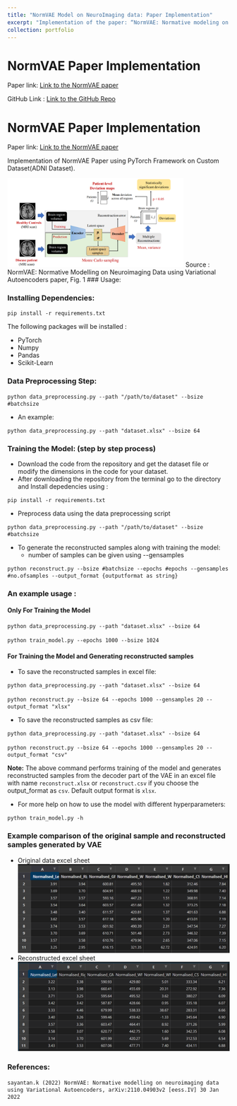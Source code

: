 ```yaml
---
title: "NormVAE Model on NeuroImaging data: Paper Implementation"
excerpt: "Implementation of the paper: “NormVAE: Normative modeling on NeuroImaging data using Variational Autoencoders”. I trained the model with our own custom dataset of MCI/AD patient data from ADNI. Generated the deviation maps for studying how much the diseased brain region volumes deviate from that of Healthy Controls..  <br/><img src='/images/normvae.png'>"
collection: portfolio
---
```


# NormVAE Paper Implementation
Paper link: [Link to the NormVAE paper](https://arxiv.org/pdf/2110.04903.pdf)

GitHub Link : [Link to the GitHub Repo](https://github.com/sandeshkatakam/NormVAE-Neuroimaging) 

# NormVAE Paper Implementation
Paper link: [Link to the NormVAE paper](https://arxiv.org/pdf/2110.04903.pdf)

Implementation of NormVAE Paper using PyTorch Framework on Custom Dataset(ADNI Dataset).


<img src="images/normvae.png" alt="drawing" width="400" class = "center"/>
Source : NormVAE: Normative Modelling on Neuroimaging Data using Variational Autoencoders paper, Fig. 1
### Usage:

### Installing Dependencies:
```
pip install -r requirements.txt
```

The following packages will be installed : 
* PyTorch
* Numpy
* Pandas
* Scikit-Learn
### Data Preprocessing Step:
```
python data_preprocessing.py --path "/path/to/dataset" --bsize #batchsize
```

* An example:  
```
python data_preprocessing.py --path "dataset.xlsx" --bsize 64
```

### Training the Model: (step by step process) 
* Download the code from the repository and get the dataset file or modify the dimensions in the code for your dataset.  
* After downloading the repository from the terminal go to the directory and Install depedencies using : 
```
pip install -r requirements.txt
```
* Preprocess data using the data preprocessing script
```
python data_preprocessing.py --path "/path/to/dataset" --bsize #batchsize
```

* To generate the reconstructed samples along with training the model:
  * number of samples can be given using --gensamples
```
python reconstruct.py --bsize #batchsize --epochs #epochs --gensamples #no.ofsamples --output_format {outputformat as string} 
```

### An example usage :
#### Only For Training the Model
```
python data_preprocessing.py --path "dataset.xlsx" --bsize 64

python train_model.py --epochs 1000 --bsize 1024
```
#### For Training the Model and Generating reconstructed samples
* To save the reconstructed samples in excel file:  
```
python data_preprocessing.py --path "dataset.xlsx" --bsize 64

python reconstruct.py --bsize 64 --epochs 1000 --gensamples 20 --output_format "xlsx"
```
* To save the reconstructed samples as csv file:
```
python data_preprocessing.py --path "dataset.xlsx" --bsize 64

python reconstruct.py --bsize 64 --epochs 1000 --gensamples 20 --output_format "csv"
```

**Note:** The above command performs training of the model and generates reconstructed samples from the decoder part of the VAE in an excel file with name `reconstruct.xlsx` or `reconstruct.csv` if you choose the output_format as `csv`. Default output format is `xlsx`.  

* For more help on how to use the model with different hyperparameters: 

```
python train_model.py -h
```

### Example comparison of the original sample and reconstructed samples generated by VAE
* Original data excel sheet
![original sample](images/original_sample.png)
* Reconstructed excel sheet
![reconstructed sample](images/reconstructed_sample.png)


### References: 

```
sayantan.k (2022) NormVAE: Normative modelling on neuroimaging data using Variational Autoencoders, arXiv:2110.04903v2 [eess.IV] 30 Jan 2022
```
